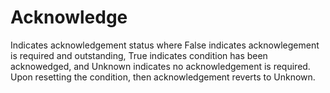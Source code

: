 Acknowledge
===========

Indicates acknowledgement status where False indicates acknowlegement is required and outstanding, True indicates condition has been acknowedged, and Unknown indicates no acknowledgement is required. Upon resetting the condition, then acknowledgement reverts to Unknown.
